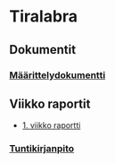 # Tiralabra

## Dokumentit
### [Määrittelydokumentti](https://github.com/jasminmo/tiralabra/blob/master/dokumentit/maarittelydokumentti.md)

## Viikko raportit
* [1. viikko raportti](https://github.com/jasminmo/tiralabra/blob/master/dokumentit/viikkoraportti-1.md)

### [Tuntikirjanpito](https://github.com/jasminmo/tiralabra/blob/master/dokumentit/tuntikirjanpito.md)

